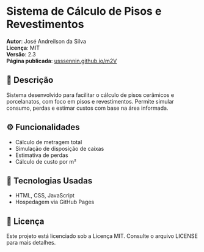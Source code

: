 # Sistema de Cálculo de Pisos e Revestimentos

**Autor**: José Andreilson da Silva  
**Licença**: MIT  
**Versão**: 2.3  
**Página publicada**: [usssennin.github.io/m2V](https://usssennin.github.io/m2V)

## 📌 Descrição
Sistema desenvolvido para facilitar o cálculo de pisos cerâmicos e porcelanatos, com foco em pisos e revestimentos. Permite simular consumo, perdas e estimar custos com base na área informada.

## ⚙️ Funcionalidades
- Cálculo de metragem total
- Simulação de disposição de caixas
- Estimativa de perdas
- Cálculo de custo por m²

## 🧰 Tecnologias Usadas
- HTML, CSS, JavaScript
- Hospedagem via GitHub Pages

## 📄 Licença
Este projeto está licenciado sob a Licença MIT. Consulte o arquivo LICENSE para mais detalhes.
